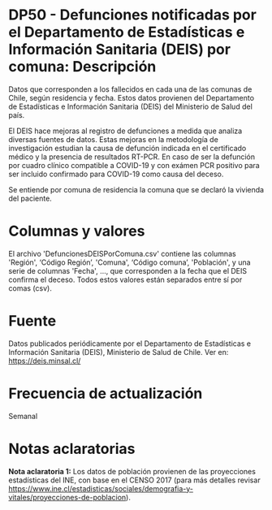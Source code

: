 # DP50 - Defunciones notificadas por el Departamento de Estadísticas e Información Sanitaria (DEIS) por comuna: Descripción
Datos que corresponden a los fallecidos en cada una de las comunas de Chile, según residencia y fecha. Estos datos provienen del Departamento de Estadísticas e Información Sanitaria (DEIS) del Ministerio de Salud del país. 

El DEIS hace mejoras al registro de defunciones a medida que analiza diversas fuentes de datos. Estas mejoras en la metodología de investigación estudian la causa de defunción indicada en el certificado médico y la presencia de resultados RT-PCR. En caso de ser la defunción por cuadro clínico compatible a COVID-19 y con exámen PCR positivo para ser incluido confirmado para COVID-19 como causa del deceso.

Se entiende por comuna de residencia la comuna que se declaró la vivienda del paciente. 

# Columnas y valores
El archivo 'DefuncionesDEISPorComuna.csv' contiene las columnas 'Región', ‘Código Región’, 'Comuna', ‘Código comuna’, 'Población', y una serie de columnas 'Fecha', ..., que corresponden a la fecha que el DEIS confirma el deceso. Todos estos valores están separados entre sí por comas (csv).

# Fuente
Datos publicados periódicamente por el Departamento de Estadísticas e Información Sanitaria (DEIS),  Ministerio de Salud de Chile. Ver en:
https://deis.minsal.cl/

# Frecuencia de actualización

Semanal

# Notas aclaratorias

**Nota aclaratoria 1:** Los datos de población provienen de las proyecciones estadísticas del INE, con base en el CENSO 2017 (para más detalles revisar https://www.ine.cl/estadisticas/sociales/demografia-y-vitales/proyecciones-de-poblacion).
